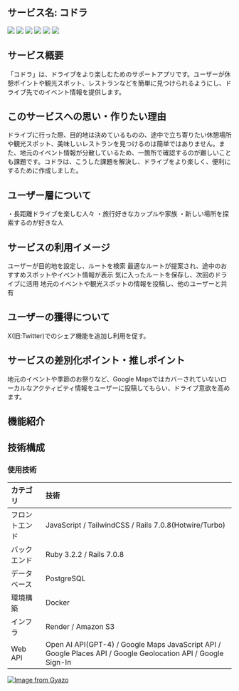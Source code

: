 
## サービス名: コドラ

<img src="https://img.shields.io/badge/-RubyonRails-CC0000.svg?logo=rubyonrails&style=popout"> <img src="https://img.shields.io/badge/-Ruby-CC342D.svg?logo=ruby&style=popout"> <img src="https://img.shields.io/badge/-Javascript-F7DF1E.svg?logo=javascript&style=popout">
 <img src="https://img.shields.io/badge/-Docker-1488C6.svg?logo=docker&style=popout"> <img src="https://img.shields.io/badge/-Postgresql-336791.svg?logo=postgresql&style=popout"> <img src="https://img.shields.io/badge/-Amazon-FF9900.svg?logo=amazon&style=popout">


## サービス概要

「コドラ」は、ドライブをより楽しむためのサポートアプリです。ユーザーが休憩ポイントや観光スポット、レストランなどを簡単に見つけられるようにし、ドライブ先でのイベント情報を提供します。

## このサービスへの思い・作りたい理由
ドライブに行った際、目的地は決めているものの、途中で立ち寄りたい休憩場所や観光スポット、美味しいレストランを見つけるのは簡単ではありません。また、地元のイベント情報が分散しているため、一箇所で確認するのが難しいことも課題です。コドラは、こうした課題を解決し、ドライブをより楽しく、便利にするために作成しました。

## ユーザー層について
・長距離ドライブを楽しむ人々
 ・旅行好きなカップルや家族
 ・新しい場所を探索するのが好きな人

## サービスの利用イメージ
ユーザーが目的地を設定し、ルートを検索
最適なルートが提案され、途中のおすすめスポットやイベント情報が表示
気に入ったルートを保存し、次回のドライブに活用
地元のイベントや観光スポットの情報を投稿し、他のユーザーと共有

## ユーザーの獲得について
X(旧:Twitter)でのシェア機能を追加し利用を促す。

## サービスの差別化ポイント・推しポイント
地元のイベントや季節のお祭りなど、Google Mapsではカバーされていないローカルなアクティビティ情報をユーザーに投稿してもらい、ドライブ意欲を高めます。

## 機能紹介


	
	

## 技術構成
### 使用技術
|カテゴリ|技術|
|:-------------|:------------|
|フロントエンド|JavaScript / TailwindCSS / Rails 7.0.8(Hotwire/Turbo)|
|バックエンド|Ruby 3.2.2 / Rails 7.0.8|
|データベース|PostgreSQL|
|環境構築|Docker|
|インフラ|Render / Amazon S3 |
|Web API| Open AI API(GPT-4) / Google Maps JavaScript API / Google Places API / Google Geolocation API / Google Sign-In |
	
	

[![Image from Gyazo](https://i.gyazo.com/7e73709546f49de6076c7e34576d00d4.png)](https://gyazo.com/7e73709546f49de6076c7e34576d00d4)
